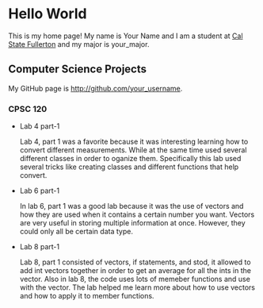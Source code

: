 # Hello World

This is my home page! My name is Your Name and I am a student at [Cal State Fullerton](http://www.fullerton.edu/) and my major is your_major.

## Computer Science Projects

My GitHub page is http://github.com/your_username.

### CPSC 120

* Lab 4 part-1

    Lab 4, part 1 was a favorite because it was interesting learning how to
    convert different measurements. While at the same time used several different
    classes in order to oganize them. Specifically this lab used several tricks
    like creating classes and different functions that help convert.

* Lab 6 part-1

    In lab 6, part 1 was a good lab because it was the use of vectors and how they
    are used when it contains a certain number you want. Vectors are very useful 
    in storing multiple information at once. However, they could only all be certain
    data type.

* Lab 8 part-1

    Lab 8, part 1 consisted of vectors, if statements, and stod, it allowed to add 
    int vectors together in order to get an average for all the ints in the vector. 
    Also in lab 8, the code uses lots of memeber functions and use with the vector. 
    The lab helped me learn more about how to use vectors and how to apply it to 
    member functions. 